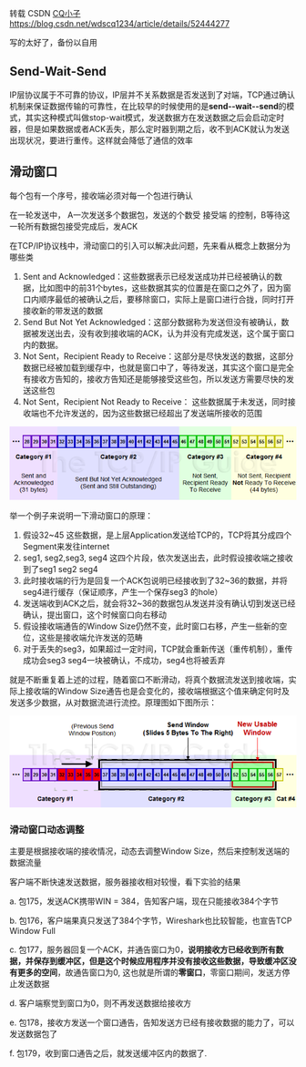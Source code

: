 转载 CSDN [CQ小子](https://blog.csdn.net/wdscq1234)   https://blog.csdn.net/wdscq1234/article/details/52444277

写的太好了，备份以自用

## Send-Wait-Send

IP层协议属于不可靠的协议，IP层并不关系数据是否发送到了对端，TCP通过确认机制来保证数据传输的可靠性，在比较早的时候使用的是**send--wait--send**的模式，其实这种模式叫做stop-wait模式，发送数据方在发送数据之后会启动定时器，但是如果数据或者ACK丢失，那么定时器到期之后，收不到ACK就认为发送出现状况，要进行重传。这样就会降低了通信的效率 



## 滑动窗口

每个包有一个序号，接收端必须对每一个包进行确认

在一轮发送中， A一次发送多个数据包，发送的个数受 接受端 的控制，B等待这一轮所有数据包接受完成后，发ACK

 

在TCP/IP协议栈中，滑动窗口的引入可以解决此问题，先来看从概念上数据分为哪些类

1. Sent and Acknowledged：这些数据表示已经发送成功并已经被确认的数据，比如图中的前31个bytes，这些数据其实的位置是在窗口之外了，因为窗口内顺序最低的被确认之后，要移除窗口，实际上是窗口进行合拢，同时打开接收新的带发送的数据
2. Send But Not Yet Acknowledged：这部分数据称为发送但没有被确认，数据被发送出去，没有收到接收端的ACK，认为并没有完成发送，这个属于窗口内的数据。
3. Not Sent，Recipient Ready to Receive：这部分是尽快发送的数据，这部分数据已经被加载到缓存中，也就是窗口中了，等待发送，其实这个窗口是完全有接收方告知的，接收方告知还是能够接受这些包，所以发送方需要尽快的发送这些包
4. Not Sent，Recipient Not Ready to Receive： 这些数据属于未发送，同时接收端也不允许发送的，因为这些数据已经超出了发送端所接收的范围

 ![tcp_rolling_window](../img/tcp_rolling_window.png)

举一个例子来说明一下滑动窗口的原理：

1. 假设32~45 这些数据，是上层Application发送给TCP的，TCP将其分成四个Segment来发往internet
2. seg1, seg2,seg3, seg4 这四个片段，依次发送出去，此时假设接收端之接收到了seg1 seg2 seg4
3. 此时接收端的行为是回复一个ACK包说明已经接收到了32~36的数据，并将seg4进行缓存（保证顺序，产生一个保存seg3 的hole）
4. 发送端收到ACK之后，就会将32~36的数据包从发送并没有确认切到发送已经确认，提出窗口，这个时候窗口向右移动
5. 假设接收端通告的Window Size仍然不变，此时窗口右移，产生一些新的空位，这些是接收端允许发送的范畴
6. 对于丢失的seg3，如果超过一定时间，TCP就会重新传送（重传机制），重传成功会seg3 seg4一块被确认，不成功，seg4也将被丢弃

就是不断重复着上述的过程，随着窗口不断滑动，将真个数据流发送到接收端，实际上接收端的Window Size通告也是会变化的，接收端根据这个值来确定何时及发送多少数据，从对数据流进行流控。原理图如下图所示：

![tcp_rolling_window](../img/tcp_rolling_window2.png)



### 滑动窗口动态调整

主要是根据接收端的接收情况，动态去调整Window Size，然后来控制发送端的数据流量

客户端不断快速发送数据，服务器接收相对较慢，看下实验的结果

a. 包175，发送ACK携带WIN = 384，告知客户端，现在只能接收384个字节

b. 包176，客户端果真只发送了384个字节，Wireshark也比较智能，也宣告TCP Window Full

c. 包177，服务器回复一个ACK，并通告窗口为0，**说明接收方已经收到所有数据，并保存到缓冲区，但是这个时候应用程序并没有接收这些数据，导致缓冲区没有更多的空间**，故通告窗口为0, 这也就是所谓的**零窗口**，零窗口期间，发送方停止发送数据

d. 客户端察觉到窗口为0，则不再发送数据给接收方

e. 包178，接收方发送一个窗口通告，告知发送方已经有接收数据的能力了，可以发送数据包了

f.  包179，收到窗口通告之后，就发送缓冲区内的数据了.